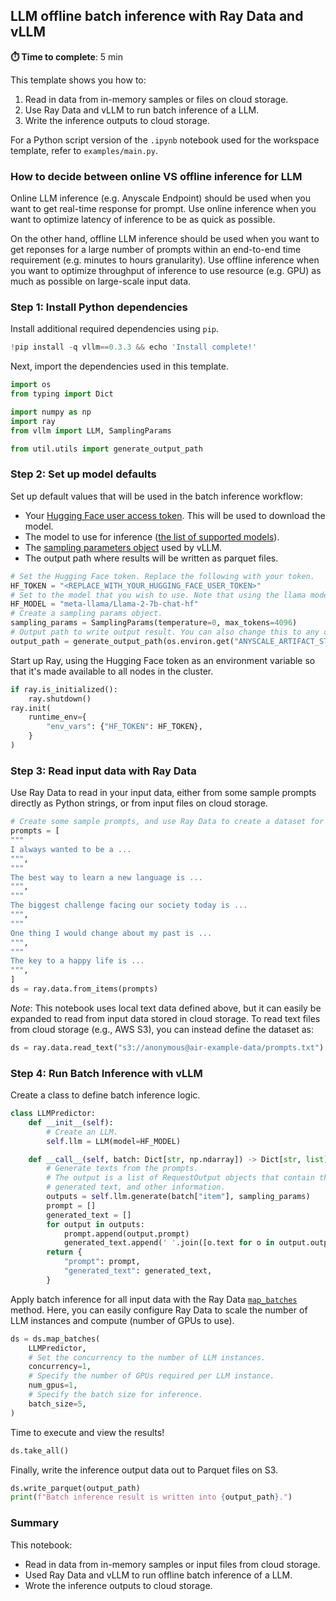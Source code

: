 ## LLM offline batch inference with Ray Data and vLLM

**⏱️ Time to complete**: 5 min

This template shows you how to:
1. Read in data from in-memory samples or files on cloud storage. 
2. Use Ray Data and vLLM to run batch inference of a LLM.
3. Write the inference outputs to cloud storage.

For a Python script version of the `.ipynb` notebook used for the workspace template, refer to `examples/main.py`.

### How to decide between online VS offline inference for LLM
Online LLM inference (e.g. Anyscale Endpoint) should be used when you want to get real-time response for prompt. Use online inference when you want to optimize latency of inference to be as quick as possible.

On the other hand, offline LLM inference should be used when you want to get reponses for a large number of prompts within an end-to-end time requirement (e.g. minutes to hours granularity). Use offline inference when you want to optimize throughput of inference to use resource (e.g. GPU) as much as possible on large-scale input data.

### Step 1: Install Python dependencies
Install additional required dependencies using `pip`.


```python
!pip install -q vllm==0.3.3 && echo 'Install complete!'
```

Next, import the dependencies used in this template.


```python
import os
from typing import Dict

import numpy as np
import ray
from vllm import LLM, SamplingParams

from util.utils import generate_output_path
```

### Step 2: Set up model defaults
Set up default values that will be used in the batch inference workflow:
* Your [Hugging Face user access token](https://huggingface.co/docs/hub/en/security-tokens). This will be used to download the model.
* The model to use for inference ([the list of supported models](https://docs.vllm.ai/en/latest/models/supported_models.html)).
* The [sampling parameters object](https://github.com/vllm-project/vllm/blob/main/vllm/sampling_params.py) used by vLLM.
* The output path where results will be written as parquet files.


```python
# Set the Hugging Face token. Replace the following with your token.
HF_TOKEN = "<REPLACE_WITH_YOUR_HUGGING_FACE_USER_TOKEN>"
# Set to the model that you wish to use. Note that using the llama models will require a hugging face token to be set.
HF_MODEL = "meta-llama/Llama-2-7b-chat-hf"
# Create a sampling params object.
sampling_params = SamplingParams(temperature=0, max_tokens=4096)
# Output path to write output result. You can also change this to any cloud storage path, e.g. a specific S3 bucket.
output_path = generate_output_path(os.environ.get("ANYSCALE_ARTIFACT_STORAGE"), HF_MODEL)
```

Start up Ray, using the Hugging Face token as an environment variable so that it's made available to all nodes in the cluster.


```python
if ray.is_initialized():
    ray.shutdown()
ray.init(
    runtime_env={
        "env_vars": {"HF_TOKEN": HF_TOKEN},
    }
)
```

### Step 3: Read input data with Ray Data
Use Ray Data to read in your input data, either from some sample prompts directly as Python strings, or from input files on cloud storage.


```python
# Create some sample prompts, and use Ray Data to create a dataset for it.
prompts = [
"""
I always wanted to be a ...
""",
"""
The best way to learn a new language is ...
""",
"""
The biggest challenge facing our society today is ...
""",
"""
One thing I would change about my past is ...
""",
"""
The key to a happy life is ...
""",
]
ds = ray.data.from_items(prompts)
```

_Note_: This notebook uses local text data defined above, but it can easily be expanded to read from input data stored in cloud storage. To read text files from cloud storage (e.g., AWS S3), you can instead define the dataset as:

```python
ds = ray.data.read_text("s3://anonymous@air-example-data/prompts.txt")
```

### Step 4: Run Batch Inference with vLLM

Create a class to define batch inference logic.


```python
class LLMPredictor:
    def __init__(self):
        # Create an LLM.
        self.llm = LLM(model=HF_MODEL)

    def __call__(self, batch: Dict[str, np.ndarray]) -> Dict[str, list]:
        # Generate texts from the prompts.
        # The output is a list of RequestOutput objects that contain the prompt,
        # generated text, and other information.
        outputs = self.llm.generate(batch["item"], sampling_params)
        prompt = []
        generated_text = []
        for output in outputs:
            prompt.append(output.prompt)
            generated_text.append(' '.join([o.text for o in output.outputs]))
        return {
            "prompt": prompt,
            "generated_text": generated_text,
        }
```

Apply batch inference for all input data with the Ray Data [`map_batches`](https://docs.ray.io/en/latest/data/api/doc/ray.data.Dataset.map_batches.html) method. Here, you can easily configure Ray Data to scale the number of LLM instances and compute (number of GPUs to use).


```python
ds = ds.map_batches(
    LLMPredictor,
    # Set the concurrency to the number of LLM instances.
    concurrency=1,
    # Specify the number of GPUs required per LLM instance.
    num_gpus=1,
    # Specify the batch size for inference.
    batch_size=5,
)
```

Time to execute and view the results!


```python
ds.take_all()
```

Finally, write the inference output data out to Parquet files on S3.


```python
ds.write_parquet(output_path)
print(f"Batch inference result is written into {output_path}.")
```

### Summary

This notebook:
- Read in data from in-memory samples or input files from cloud storage. 
- Used Ray Data and vLLM to run offline batch inference of a LLM.
- Wrote the inference outputs to cloud storage.


